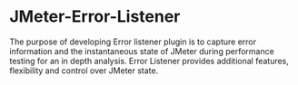 JMeter-Error-Listener
=====================

The purpose of developing Error listener plugin is to capture error information and the instantaneous state of JMeter during performance testing for an in depth analysis. Error Listener provides additional features, flexibility and control over JMeter state.
